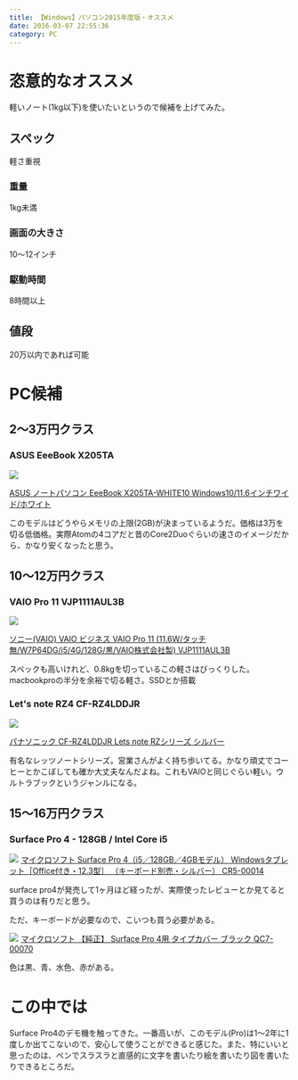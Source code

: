 ```yaml
---
title: 【Windows】パソコン2015年度版・オススメ
date: 2016-03-07 22:55:36
category: PC
---
```

# 恣意的なオススメ
軽いノート(1kg以下)を使いたいというので候補を上げてみた。

## スペック
軽さ重視

### 重量
1kg未満

### 画面の大きさ
10〜12インチ

### 駆動時間
8時間以上

## 値段
20万以内であれば可能

# PC候補

## 2〜3万円クラス

### ASUS EeeBook X205TA
<a rel="nofollow" href="http://www.amazon.co.jp/gp/product/B015DTB87Q/ref=as_li_ss_il?ie=UTF8&camp=247&creative=7399&creativeASIN=B015DTB87Q&linkCode=as2&tag=slicascript-22"><img border="0" src="http://ws-fe.amazon-adsystem.com/widgets/q?_encoding=UTF8&ASIN=B015DTB87Q&Format=_SL250_&ID=AsinImage&MarketPlace=JP&ServiceVersion=20070822&WS=1&tag=slicascript-22" ></a><img src="http://ir-jp.amazon-adsystem.com/e/ir?t=slicascript-22&l=as2&o=9&a=B015DTB87Q" width="1" height="1" border="0" alt="" style="border:none !important; margin:0px !important;" />

<a rel="nofollow" href="http://www.amazon.co.jp/gp/product/B015DTB87Q/ref=as_li_ss_tl?ie=UTF8&camp=247&creative=7399&creativeASIN=B015DTB87Q&linkCode=as2&tag=slicascript-22">ASUS ノートパソコン EeeBook X205TA-WHITE10 Windows10/11.6インチワイド/ホワイト</a><img src="http://ir-jp.amazon-adsystem.com/e/ir?t=slicascript-22&l=as2&o=9&a=B015DTB87Q" width="1" height="1" border="0" alt="" style="border:none !important; margin:0px !important;" />

このモデルはどうやらメモリの上限(2GB)が決まっているようだ。価格は3万を切る低価格。実際Atomの4コアだと昔のCore2Duoぐらいの速さのイメージだから、かなり安くなったと思う。

## 10〜12万円クラス

### VAIO Pro 11 VJP1111AUL3B
<a rel="nofollow" href="http://www.amazon.co.jp/gp/product/B013TR9AHO/ref=as_li_ss_il?ie=UTF8&camp=247&creative=7399&creativeASIN=B013TR9AHO&linkCode=as2&tag=slicascript-22"><img border="0" src="http://ws-fe.amazon-adsystem.com/widgets/q?_encoding=UTF8&ASIN=B013TR9AHO&Format=_SL250_&ID=AsinImage&MarketPlace=JP&ServiceVersion=20070822&WS=1&tag=slicascript-22" ></a><img src="http://ir-jp.amazon-adsystem.com/e/ir?t=slicascript-22&l=as2&o=9&a=B013TR9AHO" width="1" height="1" border="0" alt="" style="border:none !important; margin:0px !important;" />

<a rel="nofollow" href="http://www.amazon.co.jp/gp/product/B013TR9AHO/ref=as_li_ss_tl?ie=UTF8&camp=247&creative=7399&creativeASIN=B013TR9AHO&linkCode=as2&tag=slicascript-22">ソニー(VAIO) VAIO ビジネス VAIO Pro 11 (11.6W/タッチ無/W7P64DG/i5/4G/128G/黒/VAIO株式会社製) VJP1111AUL3B</a><img src="http://ir-jp.amazon-adsystem.com/e/ir?t=slicascript-22&l=as2&o=9&a=B013TR9AHO" width="1" height="1" border="0" alt="" style="border:none !important; margin:0px !important;" />

スペックも高いけれど、0.8kgを切っているこの軽さはびっくりした。macbookproの半分を余裕で切る軽さ。SSDとか搭載

### Let's note RZ4 CF-RZ4LDDJR

<a rel="nofollow" href="http://www.amazon.co.jp/gp/product/B00YO181KM/ref=as_li_ss_il?ie=UTF8&camp=247&creative=7399&creativeASIN=B00YO181KM&linkCode=as2&tag=slicascript-22"><img border="0" src="http://ws-fe.amazon-adsystem.com/widgets/q?_encoding=UTF8&ASIN=B00YO181KM&Format=_SL250_&ID=AsinImage&MarketPlace=JP&ServiceVersion=20070822&WS=1&tag=slicascript-22" ></a><img src="http://ir-jp.amazon-adsystem.com/e/ir?t=slicascript-22&l=as2&o=9&a=B00YO181KM" width="1" height="1" border="0" alt="" style="border:none !important; margin:0px !important;" />

<a rel="nofollow" href="http://www.amazon.co.jp/gp/product/B00YO181KM/ref=as_li_ss_tl?ie=UTF8&camp=247&creative=7399&creativeASIN=B00YO181KM&linkCode=as2&tag=slicascript-22">パナソニック CF-RZ4LDDJR Lets note RZシリーズ シルバー</a><img src="http://ir-jp.amazon-adsystem.com/e/ir?t=slicascript-22&l=as2&o=9&a=B00YO181KM" width="1" height="1" border="0" alt="" style="border:none !important; margin:0px !important;" />

有名なレッツノートシリーズ。営業さんがよく持ち歩いてる。かなり頑丈でコーヒーとかこぼしても確か大丈夫なんだよね。これもVAIOと同じぐらい軽い。ウルトラブックというジャンルになる。

## 15〜16万円クラス

### Surface Pro 4 - 128GB / Intel Core i5

<a rel="nofollow" href="http://www.amazon.co.jp/gp/product/B016ZZIT56/ref=as_li_ss_il?ie=UTF8&camp=247&creative=7399&creativeASIN=B016ZZIT56&linkCode=as2&tag=slicascript-22"><img border="0" src="http://ws-fe.amazon-adsystem.com/widgets/q?_encoding=UTF8&ASIN=B016ZZIT56&Format=_SL250_&ID=AsinImage&MarketPlace=JP&ServiceVersion=20070822&WS=1&tag=slicascript-22" ></a><img src="http://ir-jp.amazon-adsystem.com/e/ir?t=slicascript-22&l=as2&o=9&a=B016ZZIT56" width="1" height="1" border="0" alt="" style="border:none !important; margin:0px !important;" />
<a rel="nofollow" href="http://www.amazon.co.jp/gp/product/B016ZZIT56/ref=as_li_ss_tl?ie=UTF8&camp=247&creative=7399&creativeASIN=B016ZZIT56&linkCode=as2&tag=slicascript-22">マイクロソフト Surface Pro 4（i5／128GB／4GBモデル） Windowsタブレット［Office付き・12.3型］ （キーボード別売・シルバー） CR5-00014</a><img src="http://ir-jp.amazon-adsystem.com/e/ir?t=slicascript-22&l=as2&o=9&a=B016ZZIT56" width="1" height="1" border="0" alt="" style="border:none !important; margin:0px !important;" />

surface pro4が発売して1ヶ月ほど経ったが、実際使ったレビューとか見てると買うのは有りだと思う。

ただ、キーボードが必要なので、こいつも買う必要がある。

<a rel="nofollow" href="http://www.amazon.co.jp/gp/product/B016ZYWBBK/ref=as_li_ss_il?ie=UTF8&camp=247&creative=7399&creativeASIN=B016ZYWBBK&linkCode=as2&tag=slicascript-22"><img border="0" src="http://ws-fe.amazon-adsystem.com/widgets/q?_encoding=UTF8&ASIN=B016ZYWBBK&Format=_SL250_&ID=AsinImage&MarketPlace=JP&ServiceVersion=20070822&WS=1&tag=slicascript-22" ></a><img src="http://ir-jp.amazon-adsystem.com/e/ir?t=slicascript-22&l=as2&o=9&a=B016ZYWBBK" width="1" height="1" border="0" alt="" style="border:none !important; margin:0px !important;" />
<a rel="nofollow" href="http://www.amazon.co.jp/gp/product/B016ZYWBBK/ref=as_li_ss_tl?ie=UTF8&camp=247&creative=7399&creativeASIN=B016ZYWBBK&linkCode=as2&tag=slicascript-22">マイクロソフト 【純正】 Surface Pro 4用 タイプカバー ブラック QC7-00070</a><img src="http://ir-jp.amazon-adsystem.com/e/ir?t=slicascript-22&l=as2&o=9&a=B016ZYWBBK" width="1" height="1" border="0" alt="" style="border:none !important; margin:0px !important;" />

色は黒、青、水色、赤がある。

# この中では
Surface Pro4のデモ機を触ってきた。一番高いが、このモデル(Pro)は1〜2年に1度しか出てこないので、安心して使うことができると感じた。また、特にいいと思ったのは、ペンでスラスラと直感的に文字を書いたり絵を書いたり図を書いたりできるところだ。
